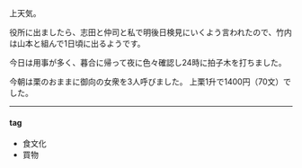 上天気。

役所に出ましたら、志田と仲司と私で明後日検見にいくよう言われたので、竹内は山本と組んで1日頃に出るようです。

今日は用事が多く、暮合に帰って夜に色々確認し24時に拍子木を打ちました。

今朝は栗のおままに御向の女衆を3人呼びました。
上栗1升で1400円（70文）でした。

***
#### tag
- 食文化
- 買物
